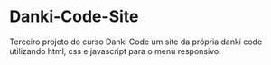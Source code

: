 # Danki-Code-Site
 Terceiro projeto do curso Danki Code um site da própria danki code utilizando html, css e javascript para o menu responsivo.
